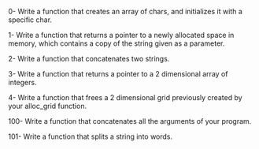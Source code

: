 0- Write a function that creates an array of chars, and initializes it with a specific char.

1- Write a function that returns a pointer to a newly allocated space in memory, which contains a copy of the string given as a parameter.

2- Write a function that concatenates two strings.

3- Write a function that returns a pointer to a 2 dimensional array of integers.

4- Write a function that frees a 2 dimensional grid previously created by your alloc_grid function.

100- Write a function that concatenates all the arguments of your program.

101- Write a function that splits a string into words.


